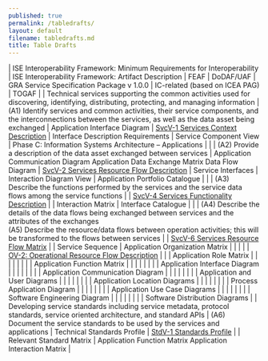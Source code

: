 ```yaml
---
published: true
permalink: /tabledrafts/
layout: default
filename: tabledrafts.md
title: Table Drafts
---
```


| ISE Interoperability Framework: Minimum Requirements for Interoperability | ISE Interoperability Framework: Artifact Description | FEAF | DoDAF/UAF | GRA Service Specification Package v 1.0.0 | IC-related (based on ICEA PAG) | TOGAF |
| Technical services supporting the common activities used for discovering, identifying, distributing, protecting, and managing information | (A1) Identify services and common activities, their service components, and the interconnections between the services, as well as the data asset being exchanged | Application Interface Diagram | [SvcV-1 Services Context Description](http://dodcio.defense.gov/dodaf20/dodaf20_services1.aspx) | Interface Description Requirements | Service Component View | Phase C: Information Systems Architecture – Applications |
| | (A2) Provide a description of the data asset exchanged between services | Application Communication Diagram Application Data Exchange Matrix Data Flow Diagram | [SvcV-2 Services Resource Flow Description](http://dodcio.defense.gov/dodaf20/dodaf20_services2.aspx) | Service Interfaces | Interaction Diagram View | Application Portfolio Catalogue |
| | (A3) Describe the functions performed by the services and the service data flows among the service functions | | [SvcV-4 Services Functionality  Description](http://dodcio.defense.gov/dodaf20/dodaf20_services4.aspx) | | Interaction Matrix | Interface Catalogue | 
| | (A4) Describe the details of the data flows being exchanged between services and the attributes of the exchanges <br/> (A5) Describe the resource/data flows between operation activities; this will be transformed to the flows between services | | [SvcV-6 Services Resource Flow Matrix](http://dodcio.defense.gov/dodaf20/dodaf20_services6.aspx) | | Service Sequence | Application Organization Matrix | 
| | | | [OV-2: Operational Resource Flow Description](http://dodcio.defense.gov/dodaf20/dodaf20_ov2.aspx) | | | Application Role Matrix | 
| | | | | | | Application Function Matrix |
| | | | | | | Application Interface Diagram |
| | | | | | | Application Communication Diagram | 
| | | | | | | Application and User Diagrams | 
| | | | | | | Application Location Diagrams | 
| | | | | | | Process Application Diagram | 
| | | | | | | Application Use Case Diagrams | 
| | | | | | | Software Engineering Diagram | 
| | | | | | | Software Distribution Diagrams |
| Developing service standards including service metadata, protocol standards, service oriented architecture, and standard APIs | (A6) Document the service standards to be used by the services and applications | Technical Standards Profile | [StdV-1 Standards Profile](http://dodcio.defense.gov/dodaf20/dodaf20_stdv1.aspx) |  | Relevant Standard Matrix | Application Function Matrix Application Interaction Matrix |
